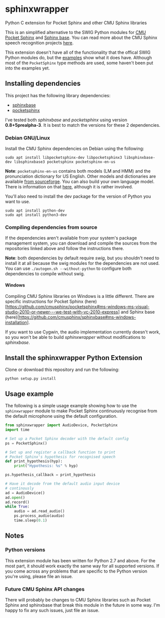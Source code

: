 # sphinxwrapper
Python C extension for Pocket Sphinx and other CMU Sphinx libraries

This is an simplified alternative to the SWIG Python modules for 
[CMU Pocket Sphinx](https://github.com/cmusphinx/pocketsphinx) and 
[Sphinx base](https://github.com/cmusphinx/sphinxbase). You can read more about the CMU Sphinx speech recognition projects [here](https://cmusphinx.github.io/wiki/).

This extension doesn't have all of the functionality that the offical SWIG Python modules do, but the [examples](examples/) show what it does have. Although most of the `PocketSphinx` type methods are used, some haven't been put into the examples yet.

## Installing dependencies
This project has the following library dependencies:
- [sphinxbase](https://github.com/cmusphinx/sphinxbase)
- [pocketsphinx](https://github.com/cmusphinx/pocketsphinx)

I've tested both *sphinxbase* and *pocketsphinx* using version **0.8+5prealpha-3**. It is best to match the versions for these 2 dependencies.

### Debian GNU/Linux
Install the CMU Sphinx dependencies on Debian using the following:
``` Shell
sudo apt install libpocketsphinx-dev libpocketsphinx3 libsphinxbase-dev libsphinxbase3 pocketsphinx pocketsphinx-en-us
```

**Note**: `pocketsphinx-en-us` contains both models (LM and HMM) and the pronunciation dictionary for US English. Other models and dictionaries are available [from sourceforge](https://sourceforge.net/projects/cmusphinx/files/Acoustic%20and%20Language%20Models/). You can also build your own language model. There is information on that [here](https://cmusphinx.github.io/wiki/tutoriallm/#language-models), although it is rather involved.

You'll also need to install the dev package for the version of Python you want to use.

``` Shell
sudo apt install python-dev
sudo apt install python3-dev
```

### Compiling dependencies from source
If the dependencies aren't available from your system's package management system, you can download and compile the sources from the repositories linked above and follow the instructions there. 

**Note**: both dependencies by default require *swig*, but you shouldn't need to install it at all because the swig modules for the dependencies are not used. You can use `./autogen.sh --without-python` to configure both dependencies to compile without swig.

#### Windows
Compiling CMU Sphinx libraries on Windows is a little different. There are specific instructions for Pocket Sphinx (here)[https://github.com/cmusphinx/pocketsphinx#ms-windows-ms-visual-studio-2010-or-newer---we-test-with-vc-2010-express] and Sphinx base (here)[https://github.com/cmusphinx/sphinxbase#ms-windows-installation].

If you want to use Cygwin, the audio implementation currently doesn't work, so you won't be able to build *sphinxwrapper* without modifications to *sphinxbase*.

## Install the sphinxwrapper Python Extension
Clone or download this repository and run the following:
``` Shell 
python setup.py install
```

## Usage example
The following is a simple usage example showing how to use the `sphinxwrapper` module to make Pocket Sphinx continuously recognise from the default microphone using the default configuration.
``` Python
from sphinxwrapper import AudioDevice, PocketSphinx
import time

# Set up a Pocket Sphinx decoder with the default config
ps = PocketSphinx()

# Set up and register a callback function to print
# Pocket Sphinx's hypothesis for recognised speech
def print_hypothesis(hyp):
    print("Hypothesis: %s" % hyp)

ps.hypothesis_callback = print_hypothesis

# Have it decode from the default audio input device
# continously
ad = AudioDevice()
ad.open()
ad.record()
while True:
    audio = ad.read_audio()
    ps.process_audio(audio)
    time.sleep(0.1)

```

## Notes
### Python versions
This extension module has been written for Python 2.7 and above. For the most part, it should work exactly the same way for all supported versions. If you come across any problems that are specific to the Python version you're using, please file an issue.

### Future CMU Sphinx API changes
There will probably be changes to CMU Sphinx libraries such as Pocket Sphinx and sphinxbase that break this module in the future in some way. I'm happy to fix any such issues, just file an issue.
